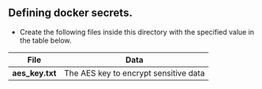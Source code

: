 ## Defining docker secrets.

- Create the following files inside this directory with the specified value in the table below.

|File | Data |
|-|-|
|**aes_key.txt** | The AES key to encrypt sensitive data |

